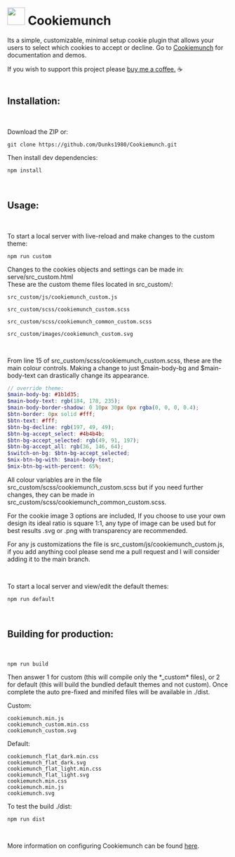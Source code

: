 # <img src="https://unpkg.com/@dunks1980/cookiemunch/cookiemunch.svg?v=2" width="40"> Cookiemunch

Its a simple, customizable, minimal setup cookie plugin that allows your users to select which cookies to accept or decline. Go to [Cookiemunch](https://cookiemunch.dunks1980.com/) for documentation and demos.
<br />

If you wish to support this project please [buy me a coffee.](https://www.buymeacoffee.com/dunks1980) ☕
<br />
<br />

## Installation:

<br />

Download the ZIP or:
```
git clone https://github.com/Dunks1980/Cookiemunch.git
```
Then install dev dependencies:
```
npm install
```
<br />

## Usage:
<br />

To start a local server with live-reload and make changes to the custom theme:
```
npm run custom
```

Changes to the cookies objects and settings can be made in: serve/src_custom.html<br>
These are the custom theme files located in src_custom/:

```
src_custom/js/cookiemunch_custom.js

src_custom/scss/cookiemunch_custom.scss

src_custom/scss/cookiemunch_common_custom.scss

src_custom/images/cookiemunch_custom.svg
```
<br />

From line 15 of src_custom/scss/cookiemunch_custom.scss, these are the main colour controls. Making a change to just $main-body-bg and $main-body-text can drastically change its appearance.
```scss
// override theme:
$main-body-bg: #1b1d35;
$main-body-text: rgb(184, 178, 235);
$main-body-border-shadow: 0 10px 30px 0px rgba(0, 0, 0, 0.4);
$btn-border: 0px solid #fff;
$btn-text: #fff;
$btn-bg-decline: rgb(197, 49, 49);
$btn-bg-accept_select: #4b4b4b;
$btn-bg-accept_selected: rgb(49, 91, 197);
$btn-bg-accept_all: rgb(36, 146, 64);
$switch-on-bg: $btn-bg-accept_selected; 
$mix-btn-bg-with: $main-body-text;
$mix-btn-bg-with-percent: 65%;
```
All colour variables are in the file src_custom/scss/cookiemunch_custom.scss but if you need further changes, they can be made in src_custom/scss/cookiemunch_common_custom.scss.<br />

For the cookie image 3 options are included, If you choose to use your own design its ideal ratio is square 1:1, any type of image can be used but for best results .svg or .png with transparency are recommended.<br />

For any js customizations the file is src_custom/js/cookiemunch_custom.js, if you add anything cool please send me a pull request and I will consider adding it to the main branch.

<br />

To start a local server and view/edit the default themes:
```
npm run default
```

<br />

## Building for production:
<br />

```
npm run build
```
Then answer 1 for custom (this will compile only the \*_custom\* files), or 2 for default (this will build the bundled default themes and not custom). Once complete the auto pre-fixed and minifed files will be available in ./dist. <br/>

Custom:
```
cookiemunch.min.js
cookiemunch_custom.min.css
cookiemunch_custom.svg
```
Default:
```
cookiemunch_flat_dark.min.css
cookiemunch_flat_dark.svg
cookiemunch_flat_light.min.css
cookiemunch_flat_light.svg
cookiemunch.min.css
cookiemunch.min.js
cookiemunch.svg
```

To test the build ./dist:
```
npm run dist
```
<br />

More information on configuring Cookiemunch can be found <a href="https://cookiemunch.dunks1980.com/">here</a>. 
